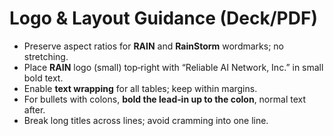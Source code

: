 # Logo & Layout Guidance (Deck/PDF)

- Preserve aspect ratios for **RAIN** and **RainStorm** wordmarks; no stretching.  
- Place **RAIN** logo (small) top‑right with “Reliable AI Network, Inc.” in small bold text.  
- Enable **text wrapping** for all tables; keep within margins.  
- For bullets with colons, **bold the lead‑in up to the colon**, normal text after.  
- Break long titles across lines; avoid cramming into one line.
